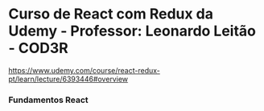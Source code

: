 # Curso de React com Redux da Udemy - Professor: Leonardo Leitão - COD3R
https://www.udemy.com/course/react-redux-pt/learn/lecture/6393446#overview

### Fundamentos React
